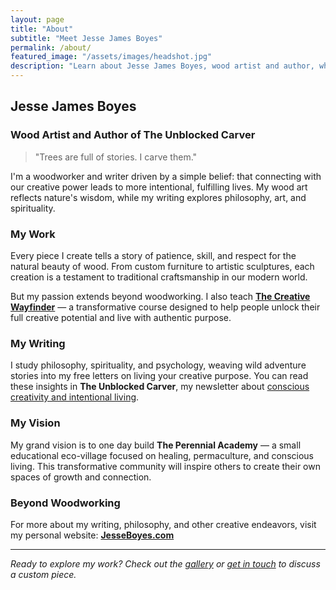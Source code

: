 ```yaml
---
layout: page
title: "About"
subtitle: "Meet Jesse James Boyes"
permalink: /about/
featured_image: "/assets/images/headshot.jpg"
description: "Learn about Jesse James Boyes, wood artist and author, who creates handcrafted furniture and teaches creative purpose through The Creative Wayfinder."
---
```


## Jesse James Boyes
### Wood Artist and Author of The Unblocked Carver

> "Trees are full of stories. I carve them."

I'm a woodworker and writer driven by a simple belief: that connecting with our creative power leads to more intentional, fulfilling lives. My wood art reflects nature's wisdom, while my writing explores philosophy, art, and spirituality.

### My Work

Every piece I create tells a story of patience, skill, and respect for the natural beauty of wood. From custom furniture to artistic sculptures, each creation is a testament to traditional craftsmanship in our modern world.

But my passion extends beyond woodworking. I also teach **[The Creative Wayfinder](https://stan.store/oakmoss/p/the-creative-wayfinder)** — a transformative course designed to help people unlock their full creative potential and live with authentic purpose.

### My Writing

I study philosophy, spirituality, and psychology, weaving wild adventure stories into my free letters on living your creative purpose. You can read these insights in **The Unblocked Carver**, my newsletter about [conscious creativity and intentional living](/unblockedcarver/).

### My Vision

My grand vision is to one day build **The Perennial Academy** — a small educational eco-village focused on healing, permaculture, and conscious living. This transformative community will inspire others to create their own spaces of growth and connection.

### Beyond Woodworking

For more about my writing, philosophy, and other creative endeavors, visit my personal website: **[JesseBoyes.com](https://www.jesseboyes.com)**

---

*Ready to explore my work? Check out the [gallery](/gallery/) or [get in touch](/contact/) to discuss a custom piece.* 